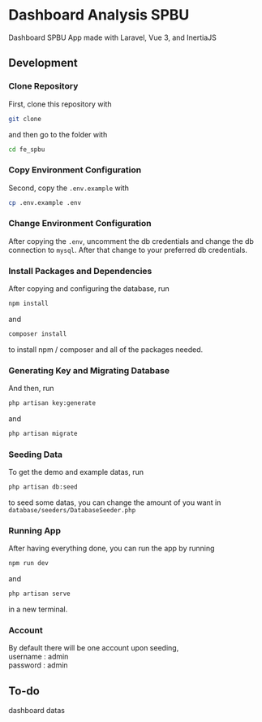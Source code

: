# Dashboard Analysis SPBU

Dashboard SPBU App made with Laravel, Vue 3, and InertiaJS

## Development
### Clone Repository
First, clone this repository with 
```sh
git clone
```
 and then go to the folder with 
 ```sh
 cd fe_spbu
 ```
### Copy Environment Configuration
Second, copy the `.env.example` with 
```sh
cp .env.example .env
```

### Change Environment Configuration
After copying the `.env`, uncomment the db credentials and change the db connection to `mysql`. After that change to your preferred db credentials.

### Install Packages and Dependencies
After copying and configuring the database, run 
```sh
npm install
```
and 
```sh
composer install
```
to install npm / composer and all of the packages needed.

### Generating Key and Migrating Database
And then, run 
```sh
php artisan key:generate
```
and 
```sh
php artisan migrate
```

### Seeding Data
To get the demo and example datas, run 
```sh
php artisan db:seed
```
to seed some datas, you can change the amount of you want in `database/seeders/DatabaseSeeder.php`

### Running App
After having everything done, you can run the app by running 
```sh
npm run dev
```
and 
```sh
php artisan serve
```
in a new terminal.

### Account
By default there will be one account upon seeding, \
username : admin\
password : admin

## To-do
dashboard datas
